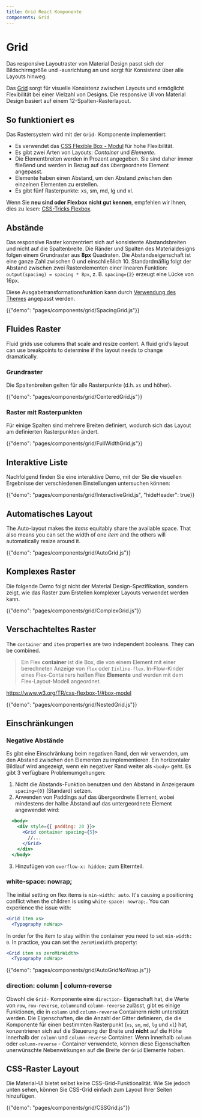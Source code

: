 ```yaml
---
title: Grid React Komponente
components: Grid
---
```


# Grid

<p class="description">Das responsive Layoutraster von Material Design passt sich der Bildschirmgröße und -ausrichtung an und sorgt für Konsistenz über alle Layouts hinweg.</p>

Das [Grid](https://material.io/design/layout/responsive-layout-grid.html) sorgt für visuelle Konsistenz zwischen Layouts und ermöglicht Flexibilität bei einer Vielzahl von Designs. Die responsive UI von Material Design basiert auf einem 12-Spalten-Rasterlayout.

## So funktioniert es

Das Rastersystem wird mit der `Grid-` Komponente implementiert:

- Es verwendet das [CSS Flexible Box - Modul](https://www.w3.org/TR/css-flexbox-1/) für hohe Flexibilität.
- Es gibt zwei Arten von Layouts: *Container* und *Elemente*.
- Die Elementbreiten werden in Prozent angegeben. Sie sind daher immer fließend und werden in Bezug auf das übergeordnete Element angepasst.
- Elemente haben einen Abstand, um den Abstand zwischen den einzelnen Elementen zu erstellen.
- Es gibt fünf Rasterpunkte: xs, sm, md, lg und xl.

Wenn Sie **neu sind oder Flexbox nicht gut kennen**, empfehlen wir Ihnen, dies zu lesen: [CSS-Tricks Flexbox](https://css-tricks.com/snippets/css/a-guide-to-flexbox/).

## Abstände

Das responsive Raster konzentriert sich auf konsistente Abstandsbreiten und nicht auf die Spaltenbreite. Die Ränder und Spalten des Materialdesigns folgen einem Grundraster aus **8px** Quadraten. Die Abstandseigenschaft ist eine ganze Zahl zwischen 0 und einschließlich 10. Standardmäßig folgt der Abstand zwischen zwei Rasterelementen einer linearen Funktion: `output(spacing) = spacing * 8px`, z. B. `spacing={2}` erzeugt eine Lücke von 16px.

Diese Ausgabetransformationsfunktion kann durch [Verwendung des Themes](/customization/spacing/) angepasst werden.

{{"demo": "pages/components/grid/SpacingGrid.js"}}

## Fluides Raster

Fluid grids use columns that scale and resize content. A fluid grid’s layout can use breakpoints to determine if the layout needs to change dramatically.

### Grundraster

Die Spaltenbreiten gelten für alle Rasterpunkte (d.h. `xs` und höher).

{{"demo": "pages/components/grid/CenteredGrid.js"}}

### Raster mit Rasterpunkten

Für einige Spalten sind mehrere Breiten definiert, wodurch sich das Layout am definierten Rasterpunkten ändert.

{{"demo": "pages/components/grid/FullWidthGrid.js"}}

## Interaktive Liste

Nachfolgend finden Sie eine interaktive Demo, mit der Sie die visuellen Ergebnisse der verschiedenen Einstellungen untersuchen können:

{{"demo": "pages/components/grid/InteractiveGrid.js", "hideHeader": true}}

## Automatisches Layout

The Auto-layout makes the *items* equitably share the available space. That also means you can set the width of one *item* and the others will automatically resize around it.

{{"demo": "pages/components/grid/AutoGrid.js"}}

## Komplexes Raster

Die folgende Demo folgt nicht der Material Design-Spezifikation, sondern zeigt, wie das Raster zum Erstellen komplexer Layouts verwendet werden kann.

{{"demo": "pages/components/grid/ComplexGrid.js"}}

## Verschachteltes Raster

The `container` and `item` properties are two independent booleans. They can be combined.

> Ein Flex **container** ist die Box, die von einem Element mit einer berechneten Anzeige von `flex` oder `Iinline-flex`. In-Flow-Kinder eines Flex-Containers heißen Flex **Elemente** und werden mit dem Flex-Layout-Modell angeordnet.

https://www.w3.org/TR/css-flexbox-1/#box-model

{{"demo": "pages/components/grid/NestedGrid.js"}}

## Einschränkungen

### Negative Abstände

Es gibt eine Einschränkung beim negativen Rand, den wir verwenden, um den Abstand zwischen den Elementen zu implementieren. Ein horizontaler Bildlauf wird angezeigt, wenn ein negativer Rand weiter als `<body>` geht. Es gibt 3 verfügbare Problemumgehungen:

1. Nicht die Abstands-Funktion benutzen und den Abstand in Anzeigeraum `spacing={0}` (Standard) setzen.
2. Anwenden von Paddings auf das übergeordnete Element, wobei mindestens der halbe Abstand auf das untergeordnete Element angewendet wird:

```jsx
  <body>
    <div style={{ padding: 20 }}>
      <Grid container spacing={5}>
        //...
      </Grid>
    </div>
  </body>
```

3. Hinzufügen von `overflow-x: hidden;` zum Elternteil.

### white-space: nowrap;

The initial setting on flex items is `min-width: auto`. It's causing a positioning conflict when the children is using `white-space: nowrap;`. You can experience the issue with:

```jsx
<Grid item xs>
  <Typography noWrap>
```

In order for the item to stay within the container you need to set `min-width: 0`. In practice, you can set the `zeroMinWidth` property:

```jsx
<Grid item xs zeroMinWidth>
  <Typography noWrap>
```

{{"demo": "pages/components/grid/AutoGridNoWrap.js"}}

### direction: column | column-reverse

Obwohl die `Grid-` Komponente eine `direction-` Eigenschaft hat, die Werte von `row`, `row-reverse`, `column`und `column-reverse` zulässt, gibt es einige Funktionen, die in `column` und `column-reverse` Containern nicht unterstützt werden. Die Eigenschaften, die die Anzahl der Gitter definieren, die die Komponente für einen bestimmten Rasterpunkt (`xs`, `sm`, `md`, `lg` und `xl`) hat, konzentrieren sich auf die Steuerung der Breite und **nicht** auf die Höhe innerhalb der `column` und `column-reverse` Container. Wenn innerhalb `column` oder `column-reverse` - Container verwendete, können diese Eigenschaften unerwünschte Nebenwirkungen auf die Breite der `Grid` Elemente haben.

## CSS-Raster Layout

Die Material-UI bietet selbst keine CSS-Grid-Funktionalität. Wie Sie jedoch unten sehen, können Sie CSS-Grid einfach zum Layout Ihrer Seiten hinzufügen.

{{"demo": "pages/components/grid/CSSGrid.js"}}
